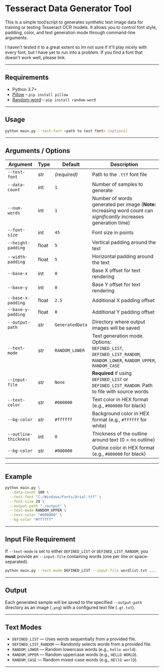 # Tesseract Data Generator Tool     


This is a simple tool/script to generates synthetic text image data for training or testing Tesseract OCR models. It allows you to control font style, padding, color, and text generation mode through command-line arguments. 

I haven't tested it to a great extent so Im not sure if it'll play nicely with every font, but I have yet to run into a problem. If you find a font that doesn't work well, please lmk.

---

## Requirements

- Python 3.7+
- [Pillow](https://pypi.org/project/Pillow/) – `pip install pillow`
- [Random-word](https://pypi.org/project/random-word/) – `pip install random-word`

---

## Usage

```bash
python main.py --test-font <path to test font> [options]
````

---

## Arguments / Options

| Argument           | Type  | Default         | Description                                                                                                             |
| ------------------ | ----- | --------------- | ----------------------------------------------------------------------------------------------------------------------- |
| `--test-font`      | str   | *(required)*    | Path to the `.ttf` font file                                                                                            |
| `--data-count`     | int   | `1`             | Number of samples to generate                                                                                           |
| `--num-words`      | int   | `1`             | Number of words generated per image (**Note:** increasing word count can *significantly* increases generation time)                                                                                     |
| `--font-size`      | int   | `45`            | Font size in points                                                                                                     |
| `--height-padding` | float | `5`             | Vertical padding around the text                                                                                        |
| `--width-padding`  | float | `5`             | Horizontal padding around the text                                                                                      |
| `--base-x`         | int   | `0`             | Base X offset for text rendering                                                                                        |
| `--base-y`         | int   | `0`             | Base Y offset for text rendering                                                                                        |
| `--base-x-padding` | float | `2.5`           | Additional X padding offset                                                                                             |
| `--base-y-padding` | float | `0`             | Additional Y padding offset                                                                                             |
| `--output-path`    | str   | `GeneratedData` | Directory where output images will be saved                                                                             |
| `--text-mode`      | str   | `RANDOM_LOWER`  | Text generation mode. Options:<br> `DEFINED_LIST`, `DEFINED_LIST_RANDOM`, `RANDOM_LOWER`, `RANDOM_UPPER`, `RANDOM_CASE` |
| `--input-file`     | str   | `None`          | **Required** if using `DEFINED_LIST` or `DEFINED_LIST_RANDOM`. Path to file with source words                           |
| `--text-color`     | str   | `#000000`       | Text color in HEX format (e.g., `#000000` for black)                                                                    |
| `--bg-color`       | str   | `#ffffff`       | Background color in HEX format (e.g., `#ffffff` for white)                                                              |
| `--outline-thickness`     | int   | `0`       | Thickness of the outline around text (0 = no outline)                                                                    |
| `--bg-color`       | str   | `#000000`       | Outline color in HEX format (e.g., `#000000` for black)                                                              |


---


## Example

```bash
python main.py \
  --data-count 100 \
  --test-font "C:/Windows/Fonts/Arial.ttf" \
  --font-size 28 \
  --output-path "./output" \
  --text-mode RANDOM_UPPER \
  --text-color "#000000" \
  --bg-color "#ffffff"
```

---

## Input File Requirement

If `--text-mode` is set to either `DEFINED_LIST` or `DEFINED_LIST_RANDOM`, you **must** provide an `--input-file` containing words (one per line or space-separated).

```bash
python main.py --text-mode DEFINED_LIST --input-file wordlist.txt ...
```
---
## Output

Each generated sample will be saved to the specified `--output-path` directory as an image (`.png`) with a configured text file (`.gt.txt`).

---

## Text Modes

* `DEFINED_LIST` — Uses words sequentially from a provided file.
* `DEFINED_LIST_RANDOM` — Randomly selects words from a provided file.
* `RANDOM_LOWER` — Random lowercase words (e.g., `hello world`).
* `RANDOM_UPPER` — Random uppercase words (e.g., `HELLO WORLD`).
* `RANDOM_CASE` — Random mixed-case words (e.g., `HEllO worlD`).

---
